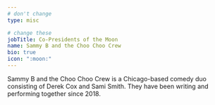 ```yaml
---
# don't change
type: misc

# change these
jobTitle: Co-Presidents of the Moon
name: Sammy B and the Choo Choo Crew
bio: true
icon: ":moon:"
---
```


Sammy B and the Choo Choo Crew is a Chicago-based comedy duo consisting of Derek Cox and Sami Smith. They have been writing and performing together since 2018.
